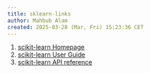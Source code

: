 ```yaml
---
title: sklearn-links
author: Mahbub Alam
created: 2025-03-28 (Mar, Fri) 15:23:36 CET
---
```


1. [scikit-learn Homepage](https://scikit-learn.org/)
2. [scikit-learn User Guide](https://scikit-learn.org/stable/user_guide.html)
3. [scikit-learn API reference](https://scikit-learn.org/stable/modules/classes.html)
